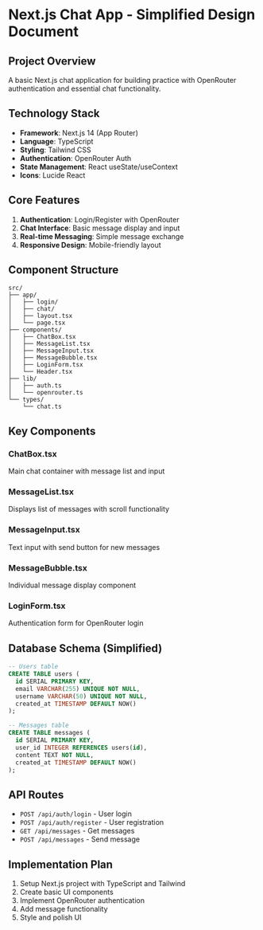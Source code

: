 # Next.js Chat App - Simplified Design Document

## Project Overview
A basic Next.js chat application for building practice with OpenRouter authentication and essential chat functionality.

## Technology Stack
- **Framework**: Next.js 14 (App Router)
- **Language**: TypeScript
- **Styling**: Tailwind CSS
- **Authentication**: OpenRouter Auth
- **State Management**: React useState/useContext
- **Icons**: Lucide React

## Core Features
1. **Authentication**: Login/Register with OpenRouter
2. **Chat Interface**: Basic message display and input
3. **Real-time Messaging**: Simple message exchange
4. **Responsive Design**: Mobile-friendly layout

## Component Structure
```
src/
├── app/
│   ├── login/
│   ├── chat/
│   ├── layout.tsx
│   └── page.tsx
├── components/
│   ├── ChatBox.tsx
│   ├── MessageList.tsx
│   ├── MessageInput.tsx
│   ├── MessageBubble.tsx
│   ├── LoginForm.tsx
│   └── Header.tsx
├── lib/
│   ├── auth.ts
│   └── openrouter.ts
└── types/
    └── chat.ts
```

## Key Components

### ChatBox.tsx
Main chat container with message list and input

### MessageList.tsx
Displays list of messages with scroll functionality

### MessageInput.tsx
Text input with send button for new messages

### MessageBubble.tsx
Individual message display component

### LoginForm.tsx
Authentication form for OpenRouter login

## Database Schema (Simplified)
```sql
-- Users table
CREATE TABLE users (
  id SERIAL PRIMARY KEY,
  email VARCHAR(255) UNIQUE NOT NULL,
  username VARCHAR(50) UNIQUE NOT NULL,
  created_at TIMESTAMP DEFAULT NOW()
);

-- Messages table
CREATE TABLE messages (
  id SERIAL PRIMARY KEY,
  user_id INTEGER REFERENCES users(id),
  content TEXT NOT NULL,
  created_at TIMESTAMP DEFAULT NOW()
);
```

## API Routes
- `POST /api/auth/login` - User login
- `POST /api/auth/register` - User registration
- `GET /api/messages` - Get messages
- `POST /api/messages` - Send message

## Implementation Plan
1. Setup Next.js project with TypeScript and Tailwind
2. Create basic UI components
3. Implement OpenRouter authentication
4. Add message functionality
5. Style and polish UI
